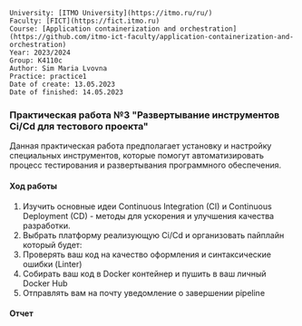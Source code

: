 ```
University: [ITMO University](https://itmo.ru/ru/)
Faculty: [FICT](https://fict.itmo.ru)
Course: [Application containerization and orchestration](https://github.com/itmo-ict-faculty/application-containerization-and-orchestration)
Year: 2023/2024
Group: K4110c
Author: Sim Maria Lvovna
Practice: practice1
Date of create: 13.05.2023
Date of finished: 14.05.2023
```

### Практическая работа №3 "Развертывание инструментов Ci/Cd для тестового проекта"

Данная практическая работа предполагает установку и настройку специальных инструментов, которые помогут автоматизировать процесс тестирования и развертывания программного обеспечения.
#### Ход работы
1. Изучить основные идеи Continuous Integration (CI) и Continuous Deployment (CD) - методы для ускорения и улучшения качества разработки.
2. Выбрать платформу реализующую Ci/Cd и организовать пайплайн который будет:
3. Проверять ваш код на качество оформления и синтаксические ошибки (Linter)
4. Собирать ваш код в Docker контейнер и пушить в ваш личный Docker Hub
5. Отправлять вам на почту уведомление о завершении pipeline

#### Отчет